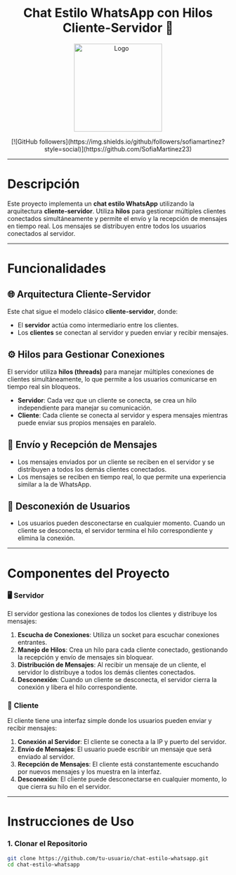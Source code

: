 <div align="center">
  <h1 align="center">Chat Estilo WhatsApp con Hilos Cliente-Servidor 👾</h1>
  <img src="Logo.png" alt="Logo" width="200">
</div>

<p align="center">
  [![GitHub followers](https://img.shields.io/github/followers/sofiamartinez?style=social)](https://github.com/SofiaMartinez23)
</p>

---

# Descripción

Este proyecto implementa un **chat estilo WhatsApp** utilizando la arquitectura **cliente-servidor**. Utiliza **hilos** para gestionar múltiples clientes conectados simultáneamente y permite el envío y la recepción de mensajes en tiempo real. Los mensajes se distribuyen entre todos los usuarios conectados al servidor.

---

# Funcionalidades

## 🌐 **Arquitectura Cliente-Servidor**

Este chat sigue el modelo clásico **cliente-servidor**, donde:

- El **servidor** actúa como intermediario entre los clientes.
- Los **clientes** se conectan al servidor y pueden enviar y recibir mensajes.

## ⚙️ **Hilos para Gestionar Conexiones**

El servidor utiliza **hilos (threads)** para manejar múltiples conexiones de clientes simultáneamente, lo que permite a los usuarios comunicarse en tiempo real sin bloqueos.

- **Servidor**: Cada vez que un cliente se conecta, se crea un hilo independiente para manejar su comunicación.
- **Cliente**: Cada cliente se conecta al servidor y espera mensajes mientras puede enviar sus propios mensajes en paralelo.

## 💬 **Envío y Recepción de Mensajes**

- Los mensajes enviados por un cliente se reciben en el servidor y se distribuyen a todos los demás clientes conectados.
- Los mensajes se reciben en tiempo real, lo que permite una experiencia similar a la de WhatsApp.
  
## 🔌 **Desconexión de Usuarios**

- Los usuarios pueden desconectarse en cualquier momento. Cuando un cliente se desconecta, el servidor termina el hilo correspondiente y elimina la conexión.

---

# Componentes del Proyecto

### 🖥 **Servidor**
El servidor gestiona las conexiones de todos los clientes y distribuye los mensajes:

1. **Escucha de Conexiones**: Utiliza un socket para escuchar conexiones entrantes.
2. **Manejo de Hilos**: Crea un hilo para cada cliente conectado, gestionando la recepción y envío de mensajes sin bloquear.
3. **Distribución de Mensajes**: Al recibir un mensaje de un cliente, el servidor lo distribuye a todos los demás clientes conectados.
4. **Desconexión**: Cuando un cliente se desconecta, el servidor cierra la conexión y libera el hilo correspondiente.

### 📱 **Cliente**
El cliente tiene una interfaz simple donde los usuarios pueden enviar y recibir mensajes:

1. **Conexión al Servidor**: El cliente se conecta a la IP y puerto del servidor.
2. **Envío de Mensajes**: El usuario puede escribir un mensaje que será enviado al servidor.
3. **Recepción de Mensajes**: El cliente está constantemente escuchando por nuevos mensajes y los muestra en la interfaz.
4. **Desconexión**: El cliente puede desconectarse en cualquier momento, lo que cierra su hilo en el servidor.

---

# Instrucciones de Uso

### 1. Clonar el Repositorio

```bash
git clone https://github.com/tu-usuario/chat-estilo-whatsapp.git
cd chat-estilo-whatsapp
